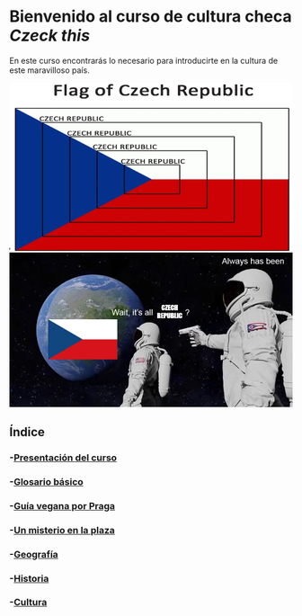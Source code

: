 # Bienvenido al curso de cultura checa *Czeck this*

En este curso encontrarás lo necesario para introducirte en la cultura de este maravilloso país.


![Meme de Chequia](https://github.com/EliMirR/EliMirR.github.io/blob/main/assests/meme.jpg)

## Índice

### -[Presentación del curso](04-presentacion)

### -[Glosario básico](01-glosario)

### -[Guía vegana por Praga](02-guia)

### -[Un misterio en la plaza](03-aventura)

### -[Geografía](01_geografia)

### -[Historia](02_historia)

### -[Cultura](03_cultura)